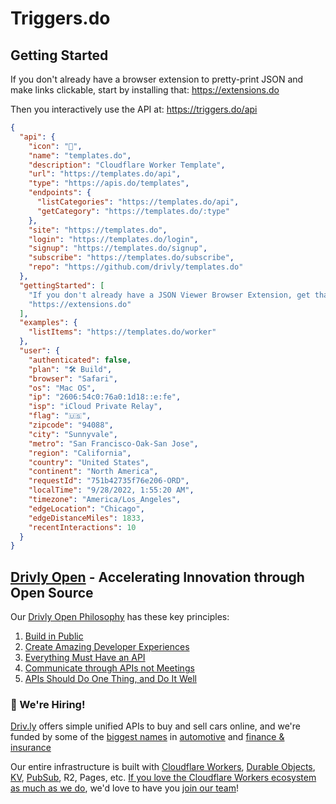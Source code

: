 # Triggers.do

## Getting Started

If you don't already have a browser extension to pretty-print JSON and make links clickable, start by installing that: <https://extensions.do>

Then you interactively use the API at: <https://triggers.do/api>

```json
{
  "api": {
    "icon": "🚀",
    "name": "templates.do",
    "description": "Cloudflare Worker Template",
    "url": "https://templates.do/api",
    "type": "https://apis.do/templates",
    "endpoints": {
      "listCategories": "https://templates.do/api",
      "getCategory": "https://templates.do/:type"
    },
    "site": "https://templates.do",
    "login": "https://templates.do/login",
    "signup": "https://templates.do/signup",
    "subscribe": "https://templates.do/subscribe",
    "repo": "https://github.com/drivly/templates.do"
  },
  "gettingStarted": [
    "If you don't already have a JSON Viewer Browser Extension, get that first:",
    "https://extensions.do"
  ],
  "examples": {
    "listItems": "https://templates.do/worker"
  },
  "user": {
    "authenticated": false,
    "plan": "🛠 Build",
    "browser": "Safari",
    "os": "Mac OS",
    "ip": "2606:54c0:76a0:1d18::e:fe",
    "isp": "iCloud Private Relay",
    "flag": "🇺🇸",
    "zipcode": "94088",
    "city": "Sunnyvale",
    "metro": "San Francisco-Oak-San Jose",
    "region": "California",
    "country": "United States",
    "continent": "North America",
    "requestId": "751b42735f76e206-ORD",
    "localTime": "9/28/2022, 1:55:20 AM",
    "timezone": "America/Los_Angeles",
    "edgeLocation": "Chicago",
    "edgeDistanceMiles": 1833,
    "recentInteractions": 10
  }
}
```

## [Drivly Open](https://driv.ly/open) - Accelerating Innovation through Open Source

Our [Drivly Open Philosophy](https://philosophy.do) has these key principles:

1. [Build in Public](https://driv.ly/open/build-in-public)
2. [Create Amazing Developer Experiences](https://driv.ly/open/amazing-developer-experiences)
3. [Everything Must Have an API](https://driv.ly/open/everything-must-have-an-api)
4. [Communicate through APIs not Meetings](https://driv.ly/open/communicate-through-apis-not-meetings)
5. [APIs Should Do One Thing, and Do It Well](https://driv.ly/open/apis-do-one-thing)


###  🚀 We're Hiring!

[Driv.ly](https://driv.ly) offers simple unified APIs to buy and sell cars online, and we're funded by some of the [biggest names](https://twitter.com/TurnerNovak) in [automotive](https://fontinalis.com/team/#bill-ford) and [finance & insurance](https://www.detroit.vc)

Our entire infrastructure is built with [Cloudflare Workers](https://workers.do), [Durable Objects](https://durable.objects.do), [KV](https://kv.cf), [PubSub](https://pubsub.do), R2, Pages, etc.  [If you love the Cloudflare Workers ecosystem as much as we do](https://driv.ly/loves/workers), we'd love to have you [join our team](https://careers.do/apply)!

